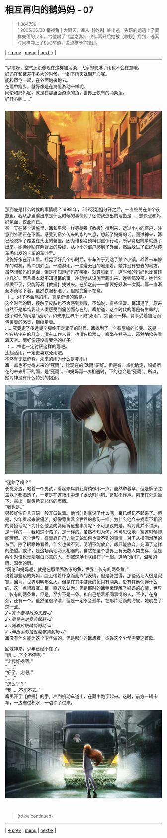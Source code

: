 # 相互再归的鹅妈妈 - 07
> 1.064756  
> [ 2005/06/30 篝视角 ] 大雨天，篝从【教授】处出逃，失落的她遇上了同样失落的少年，给他唱了《星之奏》。少年离开后她被【教授】找到，逃离时同样冲上了机动车道，差点被卡车撞到。  

| [←prev](./0118) | [menu](../) | [next→](./0120) |

---

“以前呀，空气还没像现在这样被污染，大家即使淋了雨也不会在意哦。  
 妈妈在和篝差不多大的时候，一到下雨天就很开心呢。  
 能和冈伦一起，在外面跑来跑去。  
 在雨中跑步，就好像是在海里游动一样呢。  
 冈伦和妈妈呢，就是在那里面游泳的鱼，世界上仅有的两条鱼。  
 好开心呢……”  

![](../static/image/0114-1.png)
---  

那到底是什么时候的事情呢？1998 年，和铃羽姐姐分开之后，一直被关在某个设施里。我从那里逃出来是什么时候的事情呢？促使我逃出的理由是……想快点和妈妈见面，仅此而已。  
某一天在某个设施里，篝和平常一样等待着【教授】得到来，透过小小的窗户，注意到外面正在下雨。感受到窗外传来的水的气息，想起了妈妈的话。回过神来，篝已经脱掉了覆盖在头上的装置。因为谁都没预料到这个行动，所以篝很简单就逃了出来。她撕掉贴在两臂上的导线，从小小的窗户爬到了外面，然后躲进了正好从停车场出发的卡车的车斗里。  
设施好像在深山里。摇晃了好几个小时后，卡车终于到达了某个小镇。趁着卡车停车的时机，篝冲到外面，一边淋雨，一边漫无目的地走着。她并没有想去的地方，虽然想和妈妈见面，但是不知道妈妈在哪里。就算见到了，这时候的妈妈也比篝还小几岁，而且根本就不知道篝的事。冲动地从设施里跑出来，连钱都没带，她什么都做不了，只能等着【教授】找过来。在那之前——想要好好淋一次雨。雨一直淅沥淅沥地下着，虽然衣服都湿了，但她完全不在意。  
（……淋了不会痛的雨，真是奇怪的感觉。）  
这个时代的雨，接触了皮肤也不会感到刺激，不如说，有些温暖。篝知道了，原来自然不是单纯要让人类感受到痛苦而存在的。篝想道，这个时代的雨是有生命的。这个时代的雨是“活雨”，和未来世界所下的“死雨”，完全不一样。篝享受着被活雨包裹着的感觉，继续走着。  
……究竟走了多远呢？脚终于走累了的时候，篝找到了一个有屋檐的长凳。这是一个有轨电车的月台，没有工作人员，也没有检票口。篝坐在椅子上，茫然地抬头看着天空。雨好像还没有要停的样子。  
（……神也一定讨厌这样的雨吧。  
 比起活雨，一定更喜欢死雨吧。  
 不然就无法解释，未来的雨为什么是死雨。）  
篝一点也不觉得未来的“死雨”，比现在的“活雨”要好。但是有一点能确定，妈妈所在的未来所下的雨，是“死雨”。和妈妈再一次相遇时，下的也会是“死雨”。所以，她对神没有什么特别的抱怨。  

![](../static/image/0119-1.png)

“迷路了吗？”  
长凳旁边，站着一个男孩，看起来年龄比篝稍微小一点。虽然举着伞，但是裤子膝盖以下都湿透了，一定是在这场雨中走了很长时间吧。篝默不作声。男孩在旁边坐下，露出一副疲惫又悲伤的表情。  
“我也是。”  
男孩好像自言自语一般开口说着。他当时到底说了什么呢，篝已经记不起来了。但是，少年看起来很痛苦，好像背负着全世界的悲伤一样。为什么他会来找素不相识的篝搭话呢？为什么他会向篝倾诉这些事情呢？不可思议的是，篝对此并不讨厌。是一样的——我和这个孩子，是一样的。虽然不知为何，不可思议地，篝这时候却能理解。这个世界，有着靠自己力量无论如何也做不到的事情。对于从指间滑落的东西，除了眼睁睁看着，什么也做不到。明明不能放弃，却只能放弃。充满了这样的绝望。或许，是这场雨让两人相遇的。虽然在这个世界上有无数人类生存，但是两个对谁也无法坦白心意的人，却被这场雨联结在了一起。这场“活雨”，温暖的雨，温柔的雨。  
“冈伦和妈妈呢，就是在那里面游泳的鱼，世界上仅有的两条鱼。”  
说着那些话的妈妈，脸上带着怀念而高兴的表情。但是篝觉得，那些话让人很是寂寞。因为，世界明明那么大，但是在其中游泳的鱼只有两条。没有其他伙伴什么的，这一点很寂寞。篝一直这么认为。但是那时的篝稍微理解了妈妈的心情。世界上仅有的两条鱼，但是，至少不是一条。和自己想着相同事情的人，至少，在身旁，还有一个。虽然这很冷清，但是一定不会孤单。在那片活雨的海底，她明白了这一点。  
*♪\~有个要寻找的东西\~♪*  
*♪\~星星在对我笑眯眯\~♪*  
*♪\~随着风眼睛眨呀眨\~♪*  
*♪\~伸出手的话就能够抓到哟\~♪*  
篝没有什么能为这个少年做的。但是那时的篝想着，或许这个少年需要这首歌。  

回过神来，少年已经不在了。  
“雨……下个不停呢。”  
“让我好找啊。”  
“……”  
“好了，走吧。”  
“……”  
“怎么了？”  
“我……不能不去。”  
篝甩开了【教授】的手，冲到机动车道上，在雨中跑了起来。这时，前方一辆卡车，一边碾过积水，一边冲了过来。  

![](../static/image/0119-2.png)


<br/>

> (to be continued)
---

| [←prev](./0118) | [menu](../) | [next→](./0120) |
